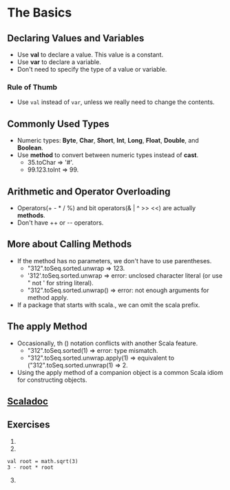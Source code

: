 # The Basics

## Declaring Values and Variables
* Use **val** to declare a value. This value is a constant.
* Use **var** to declare a variable.
* Don't need to specify the type of a value or variable.

### Rule of Thumb
* Use `val` instead of `var`, unless we really need to change the contents.

## Commonly Used Types
* Numeric types: **Byte**, **Char**, **Short**, **Int**, **Long**, **Float**, **Double**, and **Boolean**.
* Use **method** to convert between numeric types instead of **cast**.
  * 35.toChar => '#'.
  * 99.123.toInt => 99.

## Arithmetic and Operator Overloading
* Operators(+ - * / %) and bit operators(& | ^ >> <<) are actually **methods**.
* Don't have ++ or -- operators.

## More about Calling Methods
* If the method has no parameters, we don't have to use parentheses.
  * "312".toSeq.sorted.unwrap => 123.
  * '312'.toSeq.sorted.unwrap => error: unclosed character literal (or use " not ' for string literal).
  * "312".toSeq.sorted.unwrap() => error: not enough arguments for method apply.
* If a package that starts with scala., we can omit the scala prefix.

## The apply Method
* Occasionally, th () notation conflicts with another Scala feature.
  * "312".toSeq.sorted(1) => error: type mismatch.
  * "312".toSeq.sorted.unwrap.apply(1) => equivalent to ("312".toSeq.sorted.unwrap(1) => 2.
* Using the apply method of a companion object is a common Scala idiom for constructing objects.

## [Scaladoc](https://www.scala-lang.org/api/current/)

## Exercises
1. 
2. 
```
val root = math.sqrt(3)
3 - root * root
```
3.
